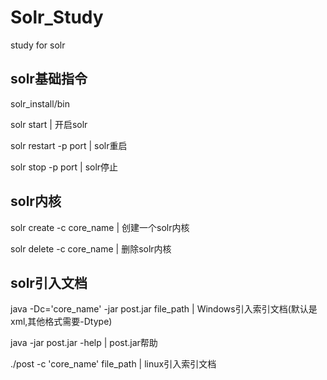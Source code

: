 # Solr_Study
study for solr

## solr基础指令

solr_install/bin

solr start  |   开启solr 

solr restart -p port  |   solr重启    

solr stop -p port     |   solr停止  

## solr内核

solr create -c core_name  |	创建一个solr内核

solr delete -c core_name  | 删除solr内核

## solr引入文档

java -Dc='core_name' -jar post.jar file_path  | Windows引入索引文档(默认是xml,其他格式需要-Dtype)

java -jar post.jar -help   | post.jar帮助

./post -c 'core_name' file_path  |  linux引入索引文档
